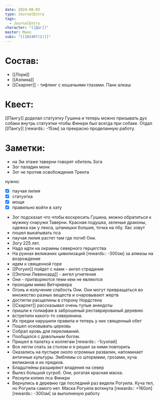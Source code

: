 ```yaml
---
date: 2024-08-03
type: JournalEntry
tags:
  - JournalEntry
character: "[[Даг]]"
master: Махо
subs: "[[202407(2)]]"
---
```

# Состав:
- [[Лори]]
- [[Аэлина]]
- [[Скарлет]] - тифлинг с кошачьими глазами. Панк алкаш
# Квест:
[[Пангу]] доделал статуэтку Гушина и теперь можно призывать дух собаки внутрь статуэтки чтобы Финкри был всегда при собаке. Отдал [[Пангу]] [rewards:: -15зм] за прекрасно проделанную работу.
# Заметки:
- на 3м этаже таверни говорят обитель Зога
- Зог паладин монк
- Зог не против освобождения Трента

нужно:
- [x] паучая лилия
- [x] статуэтка
- [x] мощи
- [x] правильно войти в хату

- Зог подсказал что чтобы воскресить Гушина, можно обратиться к мужику снаружи Таверни. Красная подушка, зеленые драконы, одежка как у лекса, штанишки болшие, точка на лбу. Хас зовут
- пошел выкапывать пса
- паучая лилия растет там где погиб Они.
- Зогу 225 лет.
- Надо идти на окраины северного герцегства
- На руинах великаних цивилизаций
[rewards:: -300зм] за алмазы на возрождение
- идем к священной горе
- [[Рогуил]] пойдет с нами - ангел страдания
- [[Энтони Левенхард]] - ангел угнетения 
- Они - притворяются теми кем не являются 
- проходим мимо Витчривера
- Огонь и излучение слабость Они. Они могут превращаться во множество разных веществ и очаровывают жертв
- достигли расщелины в сторону Нордстена
- [[Скарлет]] рассказывал очень тупые анекдоты
- пришли к голиафам в заброшеный реставрированый деревню
- встретили какого-то северянина.
- Их предки нарушили правила и теперь у них священный обет
- Пошел основывать церковь
- Собрал кровь для переливаний. 
- Пообщался с довольным богом.
- Пришел в палатку к коллегам
 [rewards:: -1сухпай]
- Все легли спать за столом и я решил за ними повторить
- Оказались на пустыре около огромных развалин, напоминает античные культуры. Эмблемы со штормами, грозами, куча великанов и их предков.
- Бладштейны разширяют владения на север
- Вылез большой сугроб. Они, рогатая красная маска.
- Реснули копию пса Финкри
- Вернулись в деревню где последний раз видели Рогуила. Куча тел, но Рогуила самого нет. Маска Рогуила воткнута
[rewards:: +160оп]
[rewards:: -300зм] за выполненую работу
